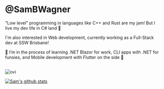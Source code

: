 <h1>@SamBWagner</h1>
<p>"Low level" programming in languages like C++ and Rust are my jam! But I live my dev life in C# land 🍓</p>
<p>I'm also interested in Web development, currently working as a Full-Stack dev at SSW Brisbane!</p>
<p>🌱 I’m in the process of learning .NET Blazor for work, CLI apps with .NET for funsies, and Mobile development with Flutter on the side 🦋</p>
<br/>
<img src="https://github-readme-stats.vercel.app/api/top-langs?username=SamBWagner&show_icons=true&locale=en&layout=compact&theme=chartreuse-dark" alt="ovi" />
<br/>

[![Sam's github stats](https://github-readme-stats.vercel.app/api?username=SamBWagner&theme=dark)](https://github.com/SamBWagner/github-readme-stats)

